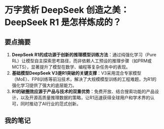 # 万字赏析 DeepSeek 创造之美：DeepSeek R1 是怎样炼成的？

## 要点摘要

1. **DeepSeek R1的成功源于创新的推理模型训练方法**：通过纯强化学习（Pure RL）让模型自主探索思考路径，而非依赖人工预设的推理步骤（如PRM或MCTS），显著提升了模型在数学、编程等复杂任务中的表现。
2. **基础模型DeepSeek V3是R1突破的关键支撑**：V3采用混合专家模型（MoE）、FP8训练等前沿技术，解决了大规模模型训练的工程难题，为R1的强化学习提供了强大的底层能力。
3. **R1的破圈效应源于产品与技术的双重优势**：免费开放、结合搜索功能的产品设计，以及开源高质量推理数据的策略，让R1迅速获得全球用户和学术界的认可，同时推动了AI行业的范式创新。

## 我的笔记

